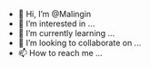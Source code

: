 - 👋 Hi, I’m @Malingin
- 👀 I’m interested in ...
- 🌱 I’m currently learning ...
- 💞️ I’m looking to collaborate on ...
- 📫 How to reach me ...

<!---
Malingin/Malingin is a ✨ special ✨ repository because its `README.md` (this file) appears on your GitHub profile.
You can click the Preview link to take a look at your changes.
--->
